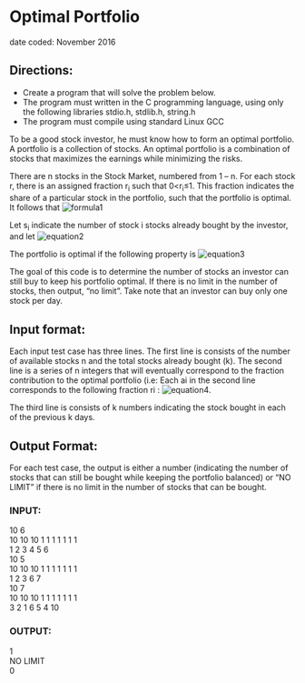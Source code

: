 # Optimal Portfolio
date coded: November 2016

## Directions:

- Create a program that will solve the problem below.
- The program must written in the C programming language, using only the following libraries stdio.h, stdlib.h, string.h
- The program must compile using standard Linux GCC

To be a good stock investor, he must know how to form an optimal portfolio. A
portfolio is a collection of stocks. An optimal portfolio is a combination of stocks that
maximizes the earnings while minimizing the risks.

There are n stocks in the Stock Market, numbered from 1 – n. For each stock r, there
is an assigned fraction r<sub>i</sub> such that 0<r<sub>i</sub>≤1. This fraction indicates the share of a
particular stock in the portfolio, such that the portfolio is optimal. It follows that ![formula1](https://raw.github.com/richdayandnight/algorithms/master/optimal_portfolio/equation1.png)

Let s<sub>i</sub> indicate the number of stock i stocks already bought by the
investor, and let ![equation2](https://raw.github.com/richdayandnight/algorithms/master/optimal_portfolio/equation2.png)

The portfolio is optimal if the following property is ![equation3](https://raw.github.com/richdayandnight/algorithms/master/optimal_portfolio/equation3.png)

The goal of this code is to determine the number of stocks an investor can still buy to
keep his portfolio optimal. If there is no limit in the number of stocks, then output,
“no limit”. Take note that an investor can buy only one stock per day.

## Input format:
Each input test case has three lines. The first line is consists of the number of
available stocks n and the total stocks already bought (k). The second line is a series
of n integers that will eventually correspond to the fraction contribution to the optimal
portfolio (i.e: Each ai in the second line corresponds to the following fraction ri : ![equation4](https://raw.github.com/richdayandnight/algorithms/master/optimal_portfolio/equation4.png).  

The third line is consists of k numbers indicating the stock bought in
each of the previous k days.

## Output Format:
For each test case, the output is either a number (indicating the number of stocks
that can still be bought while keeping the portfolio balanced) or “NO LIMIT” if there is
no limit in the number of stocks that can be bought. 

### INPUT:
10 6  
10 10 10 1 1 1 1 1 1 1  
1 2 3 4 5 6  
10 5  
10 10 10 1 1 1 1 1 1 1  
1 2 3 6 7  
10 7  
10 10 10 1 1 1 1 1 1 1  
3 2 1 6 5 4 10  

### OUTPUT:
1  
NO LIMIT  
0  